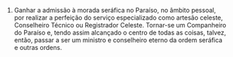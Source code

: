 ﻿1. Ganhar a admissão à morada seráfica no Paraíso, no âmbito pessoal, por realizar a perfeição do serviço especializado como artesão celeste, Conselheiro Técnico ou Registrador Celeste. Tornar-se um Companheiro do Paraíso e, tendo assim alcançado o centro de todas as coisas, talvez, então, passar a ser um ministro e conselheiro eterno da ordem seráfica e outras ordens.